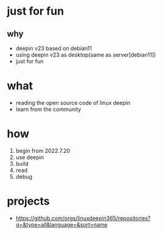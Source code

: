 # just for fun

## why

* deepin v23 based on debian11 
* using deepin v23 as desktop(same as server[debian11])
* just for fun


# what

* reading the open source code of linux deepin 
* learn from the community

# how

1. begin from 2022.7.20
1. use deepin
1. build
1. read
1. debug

# projects

* https://github.com/orgs/linuxdeepin365/repositories?q=&type=all&language=&sort=name
